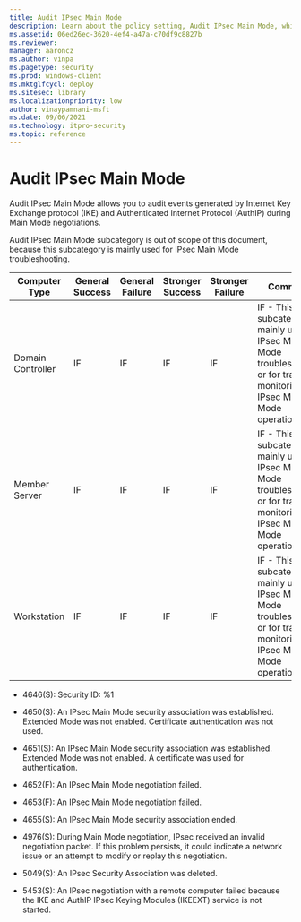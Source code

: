 ```yaml
---
title: Audit IPsec Main Mode 
description: Learn about the policy setting, Audit IPsec Main Mode, which determines if the results of certain protocols generate events during Main Mode negotiations.
ms.assetid: 06ed26ec-3620-4ef4-a47a-c70df9c8827b
ms.reviewer: 
manager: aaroncz
ms.author: vinpa
ms.pagetype: security
ms.prod: windows-client
ms.mktglfcycl: deploy
ms.sitesec: library
ms.localizationpriority: low
author: vinaypamnani-msft
ms.date: 09/06/2021
ms.technology: itpro-security
ms.topic: reference
---
```


# Audit IPsec Main Mode


Audit IPsec Main Mode allows you to audit events generated by Internet Key Exchange protocol (IKE) and Authenticated Internet Protocol (AuthIP) during Main Mode negotiations.

Audit IPsec Main Mode subcategory is out of scope of this document, because this subcategory is mainly used for IPsec Main Mode troubleshooting.

| Computer Type     | General Success | General Failure | Stronger Success | Stronger Failure | Comments |
|-------------------|-----------------|-----------------|------------------|------------------|----------|
| Domain Controller | IF              | IF              | IF               | IF               | IF - This subcategory is mainly used for IPsec Main Mode troubleshooting, or for tracing or monitoring IPsec Main Mode operations. |
| Member Server     | IF              | IF              | IF               | IF               | IF - This subcategory is mainly used for IPsec Main Mode troubleshooting, or for tracing or monitoring IPsec Main Mode operations. |
| Workstation       | IF              | IF              | IF               | IF               | IF - This subcategory is mainly used for IPsec Main Mode troubleshooting, or for tracing or monitoring IPsec Main Mode operations. |

- 4646(S): Security ID: %1

- 4650(S): An IPsec Main Mode security association was established. Extended Mode was not enabled. Certificate authentication was not used.

- 4651(S): An IPsec Main Mode security association was established. Extended Mode was not enabled. A certificate was used for authentication.

- 4652(F): An IPsec Main Mode negotiation failed.

- 4653(F): An IPsec Main Mode negotiation failed.

- 4655(S): An IPsec Main Mode security association ended.

- 4976(S): During Main Mode negotiation, IPsec received an invalid negotiation packet. If this problem persists, it could indicate a network issue or an attempt to modify or replay this negotiation.

- 5049(S): An IPsec Security Association was deleted.

- 5453(S): An IPsec negotiation with a remote computer failed because the IKE and AuthIP IPsec Keying Modules (IKEEXT) service is not started.
